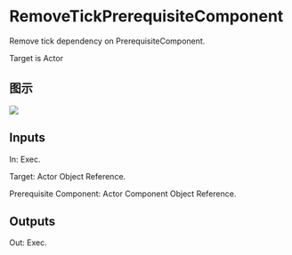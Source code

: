 # RemoveTickPrerequisiteComponent

Remove tick dependency on PrerequisiteComponent.

Target is Actor

## 图示

![]($-20221218-17350174.png)

## Inputs

In: Exec.

Target: Actor Object Reference.

Prerequisite Component: Actor Component Object Reference.  

## Outputs

Out: Exec.

